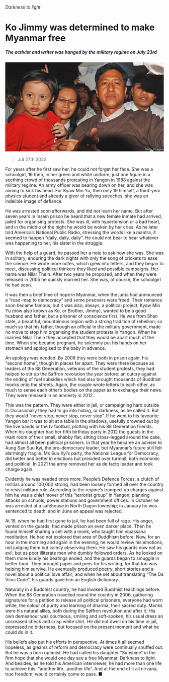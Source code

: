 ###### Darkness to light

# Ko Jimmy was determined to make Myanmar free 

##### The activist and writer was hanged by the military regime on July 23rd 

![image](images/20220730_OBP002.jpg) 

> Jul 27th 2022 

For years after he first saw her, he could not forget her face. She was a schoolgirl, 16 then, in her green and white uniform; just one figure in a seething crowd of thousands protesting in Yangon in 1988 against the military regime. An army officer was bearing down on her, and she was aiming to kick his head. For Kyaw Min Yu, then only 19 himself, a third-year physics student and already a giver of rallying speeches, she was an indelible image of defiance. 

He was arrested soon afterwards, and did not learn her name. But after seven years in Insein prison he heard that a new female inmate had arrived, jailed for organising protests. She was ill, with hypertension or a bad heart, and in the middle of the night he would be woken by her cries. As he later told America’s National Public Radio, stressing the words like a mantra, it seemed to happen “daily, daily, daily”. He could not bear to hear whatever was happening to her, his sister in the struggle. 

With the help of a guard, he passed her a note to ask how she was. She was in solitary, enduring the dark nights with only the song of crickets to ease the silence. He wrote more notes, which grew into letters, and they began to meet, discussing political thinkers they liked and possible campaigns. Her name was Nilar Thein. After two years he proposed, and when they were released in 2005 he quickly married her. She was, of course, the schoolgirl he had seen. 

It was then a brief time of hope in Myanmar, when the junta had announced a “road-map to democracy” and some prisoners were freed. Their romance soon became famous, but it was also, always, a political project. Kyaw Min Yu (now also known as Ko, or Brother, Jimmy), wanted to be a good husband and father, but a prisoner of conscience first. He was from Shan state, a beautiful, mountainous region with a strong tradition of rebellion; so much so that his father, though an official in the military government, made no move to stop him organising the student protests in Yangon. When he married Nilar Thein they accepted that they would be apart much of the time. When she became pregnant, he solemnly put his hands on her stomach and apologised to the baby in advance.

An apology was needed. By 2008 they were both in prison again, his “second home”, though in places far apart. They were there because as leaders of the 88 Generation, veterans of the student protests, they had helped to stir up the Saffron revolution the year before: an outcry against the ending of fuel subsidies which had also brought thousands of Buddhist monks onto the streets. Again, the couple wrote letters to each other, as much to sense each other’s bodies on the paper as to exchange their news. They were released in an amnesty in 2012. 

This was the pattern. They were either in jail, or campaigning hard outside it. Occasionally they had to go into hiding, or darkness, as he called it. But they would “never stop, never stop, never stop”. If he went to his favourite Yangon bar it was to sit at a table in the shadows, usefully drowned out by the live bands or the tv football, plotting with his 88 Generation friends. When his daughter had her fifth birthday party in 2012 the guests in the main room of their small, shabby flat, sitting cross-legged around the cake, had almost all been political prisoners. In that year he became an adviser to Aung San Suu Kyi, the pro-democracy leader, but Myanmar’s future still felt alarmingly fragile. Ms Suu Kyi’s party, the National League for Democracy, did better and better in elections but presided over turmoil, both economic and political. In 2021 the army removed her as de facto leader and took charge again. 

Evidently he was needed once more. People’s Defence Forces, a clutch of militias around 100,000 strong, had been loosely formed all over the country to resist military rule. According to the regime’s trumped-up charges against him he was a chief mover of this “terrorist group” in Yangon, planning attacks on schools, power stations and government offices. In October he was arrested at a safehouse in North Dagon township; in January he was sentenced to death, and in June an appeal was rejected.

At 19, when he had first gone to jail, he had been full of rage. His anger, vented on the guards, had made prison an even darker place. Then he found himself sharing a cell with a monk, who taught him vipassana meditation. He had not explored that area of Buddhism before. Now, for an hour in the morning and again in the evening, he would review his emotions, not judging them but calmly observing them. He saw his guards now not as evil, but as poor illiterate men who dumbly followed orders. As he looked on them more kindly his beatings ended, and the guards began to smuggle in better food. They brought paper and pens for his writing, for that too was helping him survive. He eventually produced poetry, short stories and a novel about a political love affair; and when he set about translating “The Da Vinci Code”, his guards gave him an English dictionary. 

Naturally in a Buddhist country, he had invoked Buddhist teachings before. When the 88 Generation travelled round the country in 2006, gathering signatures for a petition to release all political prisoners, everyone had worn white, the colour of purity and learning of dharma, their sacred duty. Monks were his natural allies, both during the Saffron revolution and after it. His own demeanour was courteous, smiling and soft-spoken, his usual dress an uncreased check  and crisp white shirt. He did not dwell on his time in jail, expressed no bitterness, but focused on the present moment and what he could do in it. 

His beliefs also put his efforts in perspective. At times it all seemed hopeless, as gleams of reform and democracy were continually snuffed out. But he was a born optimist. He had called his daughter “Sunshine” in the firm hope that she would one day see a free Myanmar. Darkness to light. And besides, as he told his American interviewer, he had more than one life to achieve this: “another life...another life”. And at the end of it all nirvana, true freedom, would certainly come to pass. ■

